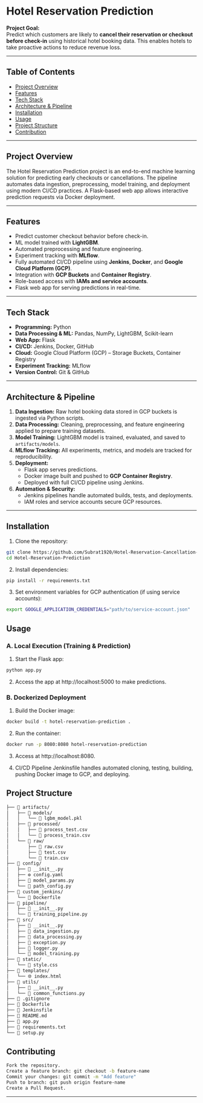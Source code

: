 # Hotel Reservation Prediction

**Project Goal:**  
Predict which customers are likely to **cancel their reservation or checkout before check-in** using historical hotel booking data. This enables hotels to take proactive actions to reduce revenue loss.

---

## Table of Contents
- [Project Overview](#project-overview)
- [Features](#features)
- [Tech Stack](#tech-stack)
- [Architecture & Pipeline](#architecture--pipeline)
- [Installation](#installation)
- [Usage](#usage)
- [Project Structure](#project-structure)
- [Contribution](#contributing)


---

## Project Overview
The Hotel Reservation Prediction project is an end-to-end machine learning solution for predicting early checkouts or cancellations. The pipeline automates data ingestion, preprocessing, model training, and deployment using modern CI/CD practices. A Flask-based web app allows interactive prediction requests via Docker deployment.

---

## Features
- Predict customer checkout behavior before check-in.
- ML model trained with **LightGBM**.
- Automated preprocessing and feature engineering.
- Experiment tracking with **MLflow**.
- Fully automated CI/CD pipeline using **Jenkins**, **Docker**, and **Google Cloud Platform (GCP)**.
- Integration with **GCP Buckets** and **Container Registry**.
- Role-based access with **IAMs and service accounts**.
- Flask web app for serving predictions in real-time.

---

## Tech Stack
- **Programming:** Python  
- **Data Processing & ML:** Pandas, NumPy, LightGBM, Scikit-learn  
- **Web App:** Flask  
- **CI/CD:** Jenkins, Docker, GitHub  
- **Cloud:** Google Cloud Platform (GCP) – Storage Buckets, Container Registry  
- **Experiment Tracking:** MLflow  
- **Version Control:** Git & GitHub  

---

## Architecture & Pipeline
1. **Data Ingestion:** Raw hotel booking data stored in GCP buckets is ingested via Python scripts.  
2. **Data Processing:** Cleaning, preprocessing, and feature engineering applied to prepare training datasets.  
3. **Model Training:** LightGBM model is trained, evaluated, and saved to `artifacts/models`.  
4. **MLflow Tracking:** All experiments, metrics, and models are tracked for reproducibility.  
5. **Deployment:**  
   - Flask app serves predictions.  
   - Docker image built and pushed to **GCP Container Registry**.  
   - Deployed with full CI/CD pipeline using Jenkins.  
6. **Automation & Security:**  
   - Jenkins pipelines handle automated builds, tests, and deployments.  
   - IAM roles and service accounts secure GCP resources.

---

## Installation
1. Clone the repository:
```bash
git clone https://github.com/Subrat1920/Hotel-Reservation-Cancellation-Detection-MLOps.git
cd Hotel-Reservation-Prediction
```
2. Install dependencies:
```bash
pip install -r requirements.txt
```

3. Set environment variables for GCP authentication (if using service accounts):
```bash
export GOOGLE_APPLICATION_CREDENTIALS="path/to/service-account.json"
```

## Usage
### A. Local Execution (Training & Prediction)

1. Start the Flask app:
```bash
python app.py
```

2. Access the app at http://localhost:5000 to make predictions.

### B. Dockerized Deployment

1. Build the Docker image:
```bash
docker build -t hotel-reservation-prediction .
```

2. Run the container:
```bash
docker run -p 8080:8080 hotel-reservation-prediction
```

3. Access at http://localhost:8080.

5. CI/CD Pipeline
Jenkinsfile handles automated cloning, testing, building, pushing Docker image to GCP, and deploying.

## Project Structure
```bash
├── 📁 artifacts/
│   ├── 📁 models/
│   │   └── 📄 lgbm_model.pkl
│   ├── 📁 processed/
│   │   ├── 📄 process_test.csv
│   │   └── 📄 process_train.csv
│   └── 📁 raw/
│       ├── 📄 raw.csv
│       ├── 📄 test.csv
│       └── 📄 train.csv
├── 📁 config/
│   ├── 🐍 __init__.py
│   ├── ⚙️ config.yaml
│   ├── 🐍 model_params.py
│   └── 🐍 path_config.py
├── 📁 custom_jenkins/
│   └── 🐳 Dockerfile
├── 📁 pipeline/
│   ├── 🐍 __init__.py
│   └── 🐍 training_pipeline.py
├── 📁 src/
│   ├── 🐍 __init__.py
│   ├── 🐍 data_ingestion.py
│   ├── 🐍 data_processing.py
│   ├── 🐍 exception.py
│   ├── 🐍 logger.py
│   └── 🐍 model_training.py
├── 📁 static/
│   └── 🎨 style.css
├── 📁 templates/
│   └── 🌐 index.html
├── 📁 utils/
│   ├── 🐍 __init__.py
│   └── 🐍 common_functions.py
├── 🚫 .gitignore
├── 🐳 Dockerfile
├── 📄 Jenkinsfile
├── 📖 README.md
├── 🐍 app.py
├── 📄 requirements.txt
└── 🐍 setup.py
```

## Contributing

```bash
Fork the repository.
Create a feature branch: git checkout -b feature-name
Commit your changes: git commit -m "Add feature"
Push to branch: git push origin feature-name
Create a Pull Request.
```
---